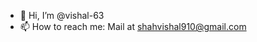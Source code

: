 - 👋 Hi, I’m @vishal-63
- 📫 How to reach me: Mail at shahvishal910@gmail.com 

<!---
vishal-63/vishal-63 is a ✨ special ✨ repository because its `README.md` (this file) appears on your GitHub profile.
You can click the Preview link to take a look at your changes.
--->

